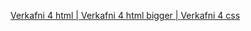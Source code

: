 [Verkafni 4 html | ](/Verkafni4/index.html/)
[Verkafni 4 html bigger | ](/Verkafni4/verkafni53.html/)
[Verkafni 4 css](/Verkafni4/Verkafni4.css/)
